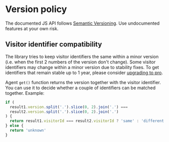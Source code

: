 # Version policy

The documented JS API follows [Semantic Versioning](https://semver.org).
Use undocumented features at your own risk.

## Visitor identifier compatibility

The library tries to keep visitor identifiers the same within a minor version (i.e. when the first 2 numbers of the version don't change).
Some visitor identifiers may change within a minor version due to stability fixes.
To get identifiers that remain stable up to 1 year, please consider [upgrading to pro](https://dashboard.fingerprintjs.com).

Agent `get()` function returns the version together with the visitor identifier.
You can use it to decide whether a couple of identifiers can be matched together.
Example:

```js
if (
  result1.version.split('.').slice(0, 2).join('.') ===
  result2.version.split('.').slice(0, 2).join('.')
) {
  return result1.visitorId === result2.visitorId ? 'same' : 'different'
} else {
  return 'unknown'
}
```
